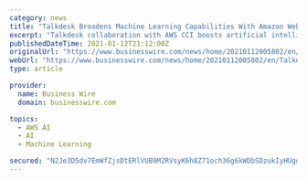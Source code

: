 ```yaml
---
category: news
title: "Talkdesk Broadens Machine Learning Capabilities With Amazon Web Services Contact Center Intelligence"
excerpt: "Talkdesk collaboration with AWS CCI boosts artificial intelligence integration and customer experience personalization."
publishedDateTime: 2021-01-12T21:12:00Z
originalUrl: "https://www.businesswire.com/news/home/20210112005802/en/Talkdesk-Broadens-Machine-Learning-Capabilities-With-Amazon-Web-Services-Contact-Center-Intelligence"
webUrl: "https://www.businesswire.com/news/home/20210112005802/en/Talkdesk-Broadens-Machine-Learning-Capabilities-With-Amazon-Web-Services-Contact-Center-Intelligence"
type: article

provider:
  name: Business Wire
  domain: businesswire.com

topics:
  - AWS AI
  - AI
  - Machine Learning

secured: "N2Je3D5dv7EmWfZjsDtERlVUB9M2RVsyK6h8Z71och36g6kWDbSDzukIyHUgdbtU8j5mfTjmU9cCRa+vxo4pLgb17yaq2Qj5falOPJeVo3n8IBj1Z+eg5mywJrC54aHjBldoMinbeDKolqsvxVZXcsyb+zrCh6lUCKTem+Vt9cNV+65eqS1N//asGD2HpEnoo1Fdr8vkDYvdIVl2rEfp82Lg6Yy2Yvdzg2nQip5katZYNNkYxD25Lsoaz5h9z+lRzdk/oCz5hik+xMzLBcaZDNL0kHlQgYMdbBGsehdcgA4qznjtvgUx+JKQLeuso1GhBU8w1ymYJhj7zAkuH4IBqBUjVDJ+RO1C0n8IosxKImM=;kUxIX9pBXwqKPDx/kz8rNQ=="
---
```


